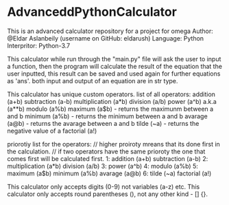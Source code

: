 # AdvanceddPythonCalculator
This is an advanced calculator repository for a project for omega
Author: @Eldar Aslanbeily (username on GitHub: eldarush)
Language: Python
Interpritor: Python-3.7

This calculator while run through the "main.py" file will
ask the user to input a function, then the program will calculate the 
result of the equation that the user inputted, this result can be saved and used again
for further equations as 'ans'.
both input and output of an equation are in str type.

This calculator has unique custom operators.
list of all operators:
  addition (a+b)
  subtraction (a-b)
  multiplication (a*b)
  division (a/b)
  power (a^b) a.k.a (a**b)
  modulo (a%b)
  maximum (a$b) - returns the maximunm between a and b
  minimum (a%b) - returns the minimum between a and b
  avarage (a@b) - returns the avarage between a and b
  tilde (~a) - returns the negative value of a
  factorial (a!)
  
priorotiy list for the operators: 
// higher proiroty mreans that its done first in the calculation.
// if two operators have the same prioroty the one that comes first will be calculated first.
  1:
    addition (a+b)
    subtraction (a-b)
  2:
    multiplication (a*b)
    division (a/b)
  3:
    power (a^b)
  4:
    modulo (a%b)
  5:
    maximum (a$b) 
    minimum (a%b) 
    avarage (a@b) 
  6:
    tilde (~a)
    factorial (a!)
  
This calculator only accepts digits (0-9) not variables (a-z) etc.
This calculator only accepts round parentheses (), not any other kind - [] {}.
